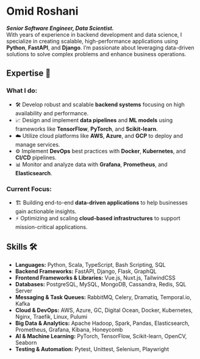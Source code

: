 # Omid Roshani
***Senior Software Engineer, Data Scientist.***<br>
With years of experience in backend development and data science, I specialize in creating scalable, high-performance applications using **Python**, **FastAPI**, and **Django**. I’m passionate about leveraging data-driven solutions to solve complex problems and enhance business operations.

## Expertise 💼

### What I do:
- 🛠️ Develop robust and scalable **backend systems** focusing on high availability and performance.
- 📈 Design and implement **data pipelines** and **ML models** using frameworks like **TensorFlow**, **PyTorch**, and **Scikit-learn**.
- ☁️ Utilize cloud platforms like **AWS**, **Azure**, and **GCP** to deploy and manage services.
- ⚙️ Implement **DevOps** best practices with **Docker**, **Kubernetes**, and **CI/CD** pipelines.
- 📊 Monitor and analyze data with **Grafana**, **Prometheus**, and **Elasticsearch**.

### Current Focus:
- 🏗️ Building end-to-end **data-driven applications** to help businesses gain actionable insights.
- ⚡ Optimizing and scaling **cloud-based infrastructures** to support mission-critical applications.


## Skills 🛠️

- **Languages:** Python, Scala, TypeScript, Bash Scripting, SQL
- **Backend Frameworks:** FastAPI, Django, Flask, GraphQL
- **Frontend Frameworks & Libraries:** Vue.js, Nuxt.js, TailwindCSS
- **Databases:** PostgreSQL, MySQL, MongoDB, Cassandra, Redis, SQL Server
- **Messaging & Task Queues:** RabbitMQ, Celery, Dramatiq, Temporal.io, Kafka
- **Cloud & DevOps:** AWS, Azure, GC, Digital Ocean, Docker, Kubernetes, Nginx, Traefik, Linux, Pulumi
- **Big Data & Analytics:** Apache Hadoop, Spark, Pandas, Elasticsearch, Prometheus, Grafana, Kibana, Honeycomb
- **AI & Machine Learning:** PyTorch, TensorFlow, Scikit-learn, OpenCV, Seaborn
- **Testing & Automation:** Pytest, Unittest, Selenium, Playwright
